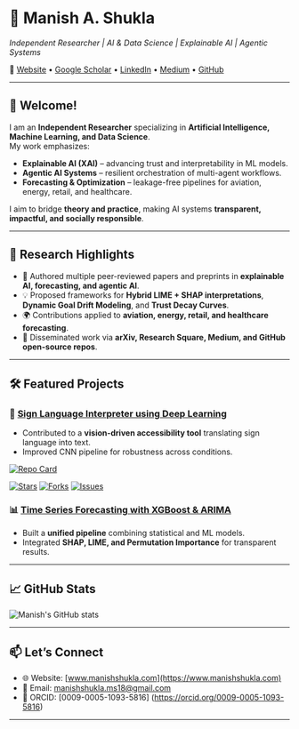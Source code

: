 # 🚀 Manish A. Shukla  
*Independent Researcher | AI & Data Science | Explainable AI | Agentic Systems*  

🔗 [Website](https://www.manishshukla.com) • [Google Scholar](https://scholar.google.com/citations?user=o2JtbFUAAAAJ&hl=en) • [LinkedIn](https://www.linkedin.com/in/manishshukla-ms/) • [Medium](https://medium.com/@manishshukla.ms18) • [GitHub](https://github.com/Manishms18)  

---

## 👋 Welcome!  
I am an **Independent Researcher** specializing in **Artificial Intelligence, Machine Learning, and Data Science**.  
My work emphasizes:  
- **Explainable AI (XAI)** – advancing trust and interpretability in ML models.  
- **Agentic AI Systems** – resilient orchestration of multi-agent workflows.  
- **Forecasting & Optimization** – leakage-free pipelines for aviation, energy, retail, and healthcare.  

I aim to bridge **theory and practice**, making AI systems **transparent, impactful, and socially responsible**.  

---

## 🔬 Research Highlights  
- 📑 Authored multiple peer-reviewed papers and preprints in **explainable AI, forecasting, and agentic AI**.  
- 💡 Proposed frameworks for **Hybrid LIME + SHAP interpretations**, **Dynamic Goal Drift Modeling**, and **Trust Decay Curves**.  
- 🌍 Contributions applied to **aviation, energy, retail, and healthcare forecasting**.  
- 📖 Disseminated work via **arXiv, Research Square, Medium, and GitHub open-source repos**.  

---

## 🛠️ Featured Projects  

### 🧠 [Sign Language Interpreter using Deep Learning](https://github.com/harshbg/Sign-Language-Interpreter-using-Deep-Learning)  
- Contributed to a **vision-driven accessibility tool** translating sign language into text.  
- Improved CNN pipeline for robustness across conditions.

[![Repo Card](https://github-readme-stats.vercel.app/api/pin/?username=harshbg&repo=Sign-Language-Interpreter-using-Deep-Learning&cache_seconds=86400)](https://github.com/harshbg/Sign-Language-Interpreter-using-Deep-Learning)

[![Stars](https://img.shields.io/github/stars/harshbg/Sign-Language-Interpreter-using-Deep-Learning?style=social)](https://github.com/harshbg/Sign-Language-Interpreter-using-Deep-Learning/stargazers)
[![Forks](https://img.shields.io/github/forks/harshbg/Sign-Language-Interpreter-using-Deep-Learning?style=social)](https://github.com/harshbg/Sign-Language-Interpreter-using-Deep-Learning/network/members)
[![Issues](https://img.shields.io/github/issues/harshbg/Sign-Language-Interpreter-using-Deep-Learning)](https://github.com/harshbg/Sign-Language-Interpreter-using-Deep-Learning/issues)


### 📊 [Time Series Forecasting with XGBoost & ARIMA](https://github.com/Manishms18)  
- Built a **unified pipeline** combining statistical and ML models.  
- Integrated **SHAP, LIME, and Permutation Importance** for transparent results.  

---

## 📈 GitHub Stats  
![Manish's GitHub stats](https://github-readme-stats.vercel.app/api?username=Manishms18&show_icons=true&theme=default)  

---

## 📫 Let’s Connect  
- 🌐 Website: [www.manishshukla.com](https://www.manishshukla.com)  
- 📩 Email: [manishshukla.ms18@gmail.com](mailto:manishshukla.ms18@gmail.com)  
- 🔗 ORCID: [0009-0005-1093-5816] (https://orcid.org/0009-0005-1093-5816) 

---
